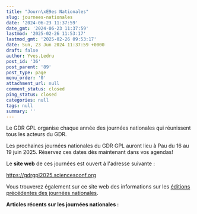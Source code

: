 ```yaml
---
title: "Journ\xE9es Nationales"
slug: journees-nationales
date: '2024-06-23 11:37:59'
date_gmt: '2024-06-23 11:37:59'
lastmod: '2025-02-26 11:53:17'
lastmod_gmt: '2025-02-26 09:53:17'
date: Sun, 23 Jun 2024 11:37:59 +0000
draft: false
author: Yves.Ledru
post_id: '36'
post_parent: '89'
post_type: page
menu_order: '0'
attachment_url: null
comment_status: closed
ping_status: closed
categories: null
tags: null
summary: ''
---
```


Le GDR GPL organise chaque année des journées nationales qui réunissent tous les acteurs du GDR.

Les prochaines journées nationales du GDR GPL auront lieu à Pau du 16 au 19 juin 2025. Réservez ces dates dès maintenant dans vos agendas!

Le **site web** de ces journées est ouvert à l'adresse suivante :

<https://gdrgpl2025.sciencesconf.org>

Vous trouverez également sur ce site web des informations sur les [éditions précédentes des journées nationales](https://gdr-gpl-2013-2024.imag.fr/JourneesNationales/EditionsPrecedentes.html).

**Articles récents sur les journées nationales :**

